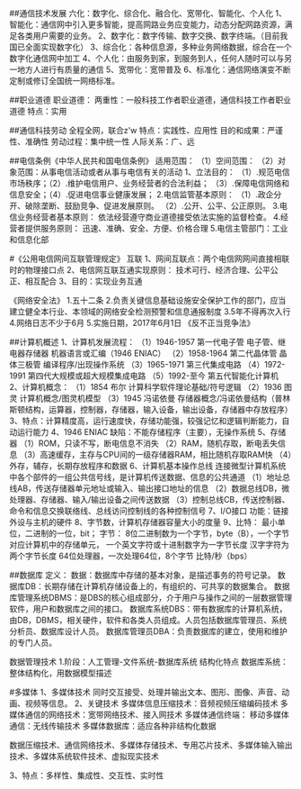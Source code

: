 

##通信技术发展
六化：数字化、综合化、融合化、宽带化、智能化、个人化
1、智能化：通信网中引入更多智能，提高网路业务应变能力，动态分配网路资源，满足各类用户需要的业务。
2、数字化：数字传输、数字交换、数字终端。（目前我国已全面实现数字化）
3、综合化：各种信息源，多种业务网络数据，综合在一个数字化通信网中加工
4、个人化：由服务到家，到服务到人，任何人随时可以与另一地方人进行有质量的通信
5、宽带化：宽带普及
6、标准化：通信网络演变不断定制或修订全国统一网络标准。


##职业道德
职业道德：
两重性：一般科技工作者职业道德，通信科技工作者职业道德
特点：实用



##通信科技劳动
全程全网，联合z'w
特点：实践性、应用性
目的和成果：严谨性、准确性
劳动过程：集中统一性
人际关系：广、远


##电信条例《中华人民共和国电信条例》
适用范围：
（1）空间范围：
（2）对象范围：从事电信活动或者从事与电信有关的活动
1、立法目的：
（1）.规范电信市场秩序；（2）.维护电信用户、业务经营者的合法利益；
（3）.保障电信网络和信息安全；（4）.促进电信事业健康发展；
2.电信监管基本原则：
（1）.政企分开、破除垄断、鼓励竞争、促进发展原则。
（2）.公开、公平、公正原则。
3.电信业务经营者基本原则：
依法经营遵守商业道德接受依法实施的监督检查。
4.经营者提供服务原则：
迅速、准确、安全、方便、价格合理
5.电信主管部门：工业和信息化部

#《公用电信网间互联管理规定》
互联
1、网间互联点：两个电信网网间直接相联时的物理接口点
2、电信网互联互通实现原则：
技术可行、经济合理、公平公正、相互配合
3、目的：实现业务互通

《网络安全法》
1.五十二条
2.负责关键信息基础设施安全保护工作的部门，应当建立健全本行业、本领域的网络安全检测预警和信息通报制度
3.5年不得再次入行
4.网络日志不少于6月
5.实施日期，2017年6月1日
《反不正当竞争法》




##计算机概述
1、计算机发展流程：
（1）1946-1957 第一代电子管 电子管、继电器存储器 机器语言或汇编（1946 ENIAC）
（2）1958-1964 第二代晶体管 晶体三极管 编译程序/出现操作系统
（3）1965-1971 第三代集成电路 
（4）1972-1991 第四代大规模或超大规模集成电路
（5）1992-至今 第五代智能化计算机
2、计算机概念：
（1）1854 布尔 计算科学软件理论基础/符号逻辑
（2）1936 图灵 计算机概念/图灵机模型
（3）1945 冯诺依曼 存储器概念/冯诺依曼结构（普林斯顿结构，运算器，控制器，存储器，输入设备，输出设备，存储器中存放程序）
3、特点：计算精度高，运行速度快，存储功能强，较强记忆和逻辑判断能力，自动运行能力
4、1946 ENIAC 缺陷：不能存储程序（主要），无操作系统
5、存储器
（1）ROM，只读不写，断电信息不消失
（2）RAM，随机存取，断电丢失信息
（3）高速缓存，主存与CPU间的一级存储器RAM，相比随机存取RAM快
（4）外存，辅存，长期存放程序和数据
6、计算机基本操作总线
连接微型计算机系统中各个部件的一组公共信号线，是计算机传送数据、信息的公共通道
（1）地址总线AB，传送存储器单元地址或输入、输出接口地址的信息
（2）数据总线DB，微处理器、存储器、输入/输出设备之间传送数据
（3）控制总线CB，传送控制器、命令和信息交换联络线、总线访问控制线的各种控制信号
7、I/O接口
功能：链接外设与主机的硬件
8、字节数，计算机存储器容量大小的度量
9、比特：
最小单位，二进制的一位，bit；
字节：
8位二进制数为一个字节，byte（B），一个字节对应计算机中的存储单元，
一个英文字符或十进制数字为一字节长度
汉字字符为两个字节长度
64位处理器，一次处理64位，8个字节
比特/秒（bps）


##数据库
定义：
数据：数据库中存储的基本对象，是描述事务的符号记录。
数据库DB：长期存储在计算机存储设备上的，有组织的、可共享的数据集合。
数据库管理系统DBMS：是DBS的核心组成部分，介于用户与操作之间的一层数据管理软件，用户和数据库之间的接口。
数据库系统DBS：带有数据库的计算机系统，由DB，DBMS，相关硬件，软件和各类人员组成。人员包括数据库管理员、系统分析员、数据库设计人员。
数据库管理员DBA：负责数据库的建立，使用和维护的专门人员。

数据管理技术
1.阶段：人工管理-文件系统-数据库系统
结构化特点
数据库系统：整体结构化，用数据模型描述


#多媒体
1、多媒体技术
同时交互接受、处理并输出文本、图形、图像、声音、动画、视频等信息。
2、关键技术
多媒体信息压缩技术：音频视频压缩编码技术
多媒体通信的网络技术：宽带网络技术、接入网技术
多媒体通信终端：
移动多媒体通信：无线传输技术
多媒体数据库：适应各种非结构化数据

数据压缩技术、通信网络技术、多媒体存储技术、专用芯片技术、多媒体输入输出技术、多媒体系统软件技术、虚拟现实技术

3、特点：多样性、集成性、交互性、实时性